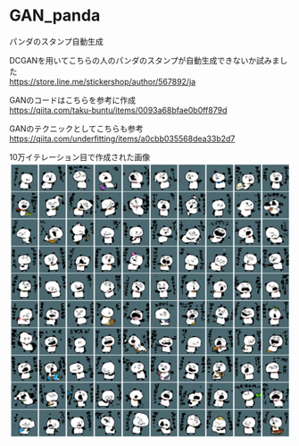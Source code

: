 # GAN_panda
パンダのスタンプ自動生成

DCGANを用いてこちらの人のパンダのスタンプが自動生成できないか試みました<br>
https://store.line.me/stickershop/author/567892/ja

GANのコードはこちらを参考に作成<br>
https://qiita.com/taku-buntu/items/0093a68bfae0b0ff879d

GANのテクニックとしてこちらも参考<br>
https://qiita.com/underfitting/items/a0cbb035568dea33b2d7

10万イテレーション目で作成された画像<br>
![生成パンダ](https://github.com/yuki-a4/GAN_panda/blob/master/images/panda_100000.png?raw=true)
